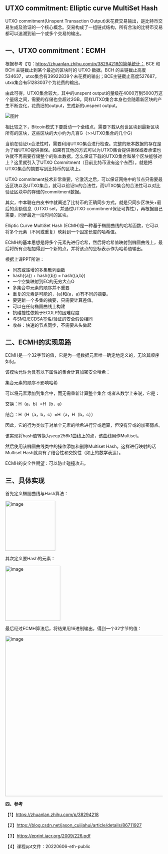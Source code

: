 **UTXO commitment: Elliptic curve MultiSet Hash**
-

UTXO commitment(Unspent Transaction Output)未花费交易输出，是比特币交易生成及验证的一个核心概念。交易构成了一组链式结构，所有合法的比特币交易都可以追溯到前一个或多个交易的输出。

**一、UTXO commitment：ECMH**
-
根据参考【1】：https://zhuanlan.zhihu.com/p/38294218的简单统计： BCE 和BCH 主链截止到某个最近的区块时的 UTXO 数据。BCH 的主链截止高度534637，utxo集合有39922839个未花费的输出；BCE主链截止高度527687，utxo集合有51283037个为花费的输出。

由此可得，UTXO集合较大，其中的unspent output的量级在4000万到5000万这个量级之间，需要的存储也会超过2GB。同样UTXO集合本身也会随着新区块的产生不断变化，花费旧的output，生成新的unspent output。

![图片](https://user-images.githubusercontent.com/107350922/179759883-ceff9bc3-d5df-4f9e-8d63-0978794ca490.png)

相比较之下，Bitcoin模式下要启动一个全结点，需要下载从创世区块到最新区块所有的区块，这些区块的大小约为几百G（>>UTXO集合的几个G）

当前在验证tx合法性时，需要利用UTXO集合进行检查。完整的账本数据的存在是为了给UTXO提供担保。如果有其他的方式可以为UTXO集合提供担保或者承诺也许就不再需要存储整个的账本数据。怎么保证下载的UTXO集合和某个区块能够对上？这里就引入了UTXO Commitment（目前比特币没有这个东西）。就是把UTXO集合的摘要写到比特币的区块上。

UTXO commitment技术非常重要，它激活之后，可以保证网络中的节点只需要最近区块以及UTXO集合，就可以验证tx的合法性，而UTXO集合的合法性可以对比验证区块中的存储的commitment数据。

其实，中本聪在白皮书中就阐述了比特币的正确同步方式，就是只同步区块头+最后的余额信息（UTXO set，并通过UTXO commitment保证可靠性），再根据自己需要，同步最近一段时间的区块。

Elliptic Curve MultiSet Hash (ECMH)是一种基于椭圆曲线的哈希函数，它可以将多个元素（不同或重复）映射到一个固定长度的哈希值。

ECMH的基本思想是将多个元素先进行哈希，然后将哈希值映射到椭圆曲线上，最后将所有点相加得到一个新的点，并将该点的坐标表示作为哈希值输出。

根据上课PPT所讲：
- 同态或递增的多集散列函数
- hash({a}) + hash({b}) = hash({a,b})
- 一个空集映射到EC的无穷大点O
- 多集合中元素的顺序并不重要
- 重复的元素是可能的，{a}和{a，a}有不同的摘要。
- 要更新一个多集的摘要，只需要计算差值。
- 可以在任何椭圆曲线上构建
- 抗碰撞性依赖于ECDLP的困难程度
- 与SM2/ECDSA签名/验证的安全假设相同
- 收益：快速的节点同步，不需要从头做起

**二、ECMH的实现思路**
-
ECMH是一个32字节的值，它是为一组数据元素唯一确定地定义的，无论其顺序如何。

该模块允许为具有以下属性的集合计算加密安全哈希：

集合元素的顺序不影响哈希

可以将元素添加到集合中，而无需重新计算整个集合
或者从数学上来说，它是：

  交换：H（a，b）=H（b，a）

  结合：H（H（a，b，c）=H（a，H（b，c））

因此，它的行为类似于对单个元素的哈希进行异或运算，但没有异或的加密弱点。

该实现将hash值转换为secp256k1曲线上的点，该曲线用作Multiset。

然后使用该椭圆曲线类中的操作添加和删除Multiset Hash。这样进行映射的话Multiset Hash就具有了结合性和交换性（如上的数学表达）。

ECMH的安全性期望：可以防止碰撞攻击。

**三、具体实现**
-
首先定义椭圆曲线与Hash算法：

<img width="160" alt="image" src="https://github.com/QiusuoJC/homework_group28/assets/123710102/e5793466-e35f-450f-8a8f-f92ff7cd4b46">

其次定义要Hash的元素：

<img width="176" alt="image" src="https://github.com/QiusuoJC/homework_group28/assets/123710102/b6a10343-84a4-4755-8818-e1887d01b080">

最后经过ECMH算法后，将结果用16进制输出，得到一个32字节的值：

<img width="514" alt="image" src="https://github.com/QiusuoJC/homework_group28/assets/123710102/0029b634-07be-4a1b-bdfb-c83e6f765601">


**四、参考**

【1】https://zhuanlan.zhihu.com/p/38294218

【2】https://blog.csdn.net/jason_cuijiahui/article/details/86711927

【3】https://eprint.iacr.org/2009/226.pdf

【4】课程ppt文件：20220606-eth-public
